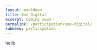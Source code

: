 ```yaml
---
layout: markdown
title: One Digital
excerpt: Coming soon
permalink: /participation/one-digital/
submenu: participation
---
```


hello 
